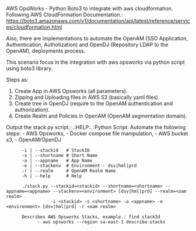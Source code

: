 AWS OpsWorks - Python Boto3 to integrate with aws cloudformation. 
Following AWS CloudFormation Documentation.: https://boto3.amazonaws.com/v1/documentation/api/latest/reference/services/cloudformation.html

Also, there are implementations to automate the OpenAM (SSO Application, Authentication, Authotization) and OpenDJ (Repository LDAP to the OpenAM), 
deployments process.

This scenario focus in the integration with aws opsworks via python script using boto3 library.

Steps as:
  1) Create App in AWS Opsworks (all parameters).
  2) Zipping and Uploading files in AWS S3 (basically yaml files).
  3) Create tree in OpenDJ (require to the OpenAM authentication and authorization).
  4) Create Realm and Policies in OpenAM (OpenAM segmentation domain).


Output the stack.py script.:
.:HELP:. :Python Script:
                   Automate the following steps:
                   - AWS Opsworks,
                   - Docker compose file manipulation,
                   - AWS bucket s3,
                   - OpenAM/OpenDJ

          -i | --stackid   # StackID
          -s | --shortname # Short Name
          -a | --appname   # App Name
          -e | --stackenv  # Environment - dsv|hml|prd
          -r | --realm     # OpenAM Realm Name
          -h | --help      # Help

          ./stack.py --stackid=<stackid> --shortname=<shortname> --appname=<appname> --stackenv=<environment> [dsv|hml|prd] --realm=<oam realm>
                     -i <stackid> -s <shortname> -a <appname> -e <environment> [dsv|hml|prd] -r <oam realm>

          Describes AWS Opsworks Stacks, example.: find stackId
                - aws opsworks --region sa-east-1 describe-stacks
